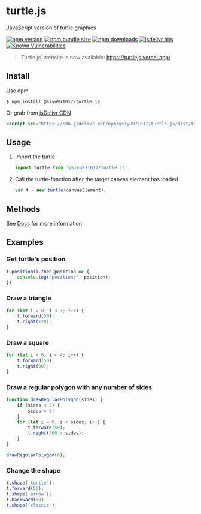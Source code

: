 # turtle.js

JavaScript version of turtle graphics

[![npm version](https://img.shields.io/npm/v/@siyu971017/turtle.js.svg)](https://www.npmjs.org/package/@siyu971017/turtle.js)
[![npm bundle size](https://img.shields.io/bundlephobia/minzip/@siyu971017/turtle.js@latest)](https://bundlephobia.com/package/@siyu971017/turtle.js@latest)
[![npm downloads](https://img.shields.io/npm/dm/@siyu971017/turtle.js.svg)](https://npm-stat.com/charts.html?package=@siyu971017/turtle.js)
[![jsdelivr hits](https://data.jsdelivr.com/v1/package/npm/@siyu971017/turtle.js/badge?style=rounded)](https://www.jsdelivr.com/package/npm/@siyu971017/turtle.js)
[![Known Vulnerabilities](https://snyk.io/test/npm/@siyu971017/turtle.js/badge.svg)](https://snyk.io/test/npm/@siyu971017/turtle.js)

> Turtle.js’ website is now available: https://turtlejs.vercel.app/

## Install
Use npm

```
$ npm install @siyu971017/turtle.js
```

Or grab from [jsDelivr CDN](https://www.jsdelivr.com/package/npm/@siyu971017/turtle.js)

```html
<script src="https://cdn.jsdelivr.net/npm/@siyu971017/turtle.js/dist/turtle.umd.min.js"></script>
```

## Usage

1. Import the turtle

    ```js
    import turtle from '@siyu971017/turtle.js';
    ```
2. Call the turtle-function after the target canvas element has loaded

    ```js
    var t = new turtle(canvasElement);
    ```

## Methods
See [Docs](https://turtlejs.vercel.app/docs) for more information

## Examples

### Get turtle's position
```js
t.position().then(position => {
    console.log('position:', position);
})
```

### Draw a triangle
```js
for (let i = 0; i < 3; i++) {
    t.forward(50);
    t.right(120);
}
```

### Draw a square
```js
for (let i = 0; i < 4; i++) {
    t.forward(50);
    t.right(90);
}
```

### Draw a regular polygon with any number of sides
```js
function drawRegularPolygon(sides) {
    if (sides < 3) {
        sides = 3;
    }
    for (let i = 0; i < sides; i++) {
        t.forward(50);
        t.right(360 / sides);
    } 
}

drawRegularPolygon(6);
```

### Change the shape
```js
t.shape('turtle');
t.forward(50);
t.shape('arrow');
t.backward(50);
t.shape('classic');
```
